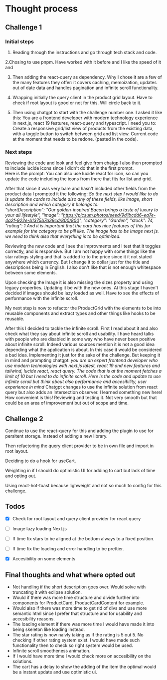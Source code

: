 # Thought process 

## Challenge 1
### Initial steps
1. Reading through the instructions and go through tech stack and code.

2.Chosing to use pnpm. Have worked with it before and I like the speed of it and
 
3. Then adding the react-query as dependency. Why I chose it are a few of the many features they offer: it covers caching, memoization, updates out of date data and handles pagination and infinite scroll functionality. 

4. Wrapping initially the query client in the product grid layout. Have to check if root layout is good or not for this. Will circle back to it. 

5. Then using chatgpt to start with the challenge number one. I asked it like this: You are a frontend developer with modern technology experience in next.js, react 19 features, react-query and typescript. I need you to: Create a responsive grid/list view of products from the existing data, with a toggle button to switch between grid and list view. Current code at the moment that needs to be redone. (pasted in the code). 

### Next steps 
Reviewing the code and look and feel give from chatgp I also then prompted to include lucide icons since I didn't do that in the first prompt.  
Here is the prompt:  You can also use lucide react for icon, so can you update the code including the icons from there that fits for list and grid.

After that since it was very bare and hasn't included other fields from the product data I prompted it the following: 
*So the next step I would like to do is update the cards to include also any of these fields, like image, short description and which category it belongs to:     
"shortDescription": "Our golden-inspired Bacon brings a taste of luxury to your all lifestyle",
    "image": "https://picsum.photos/seed/9d1bcdd6-ea7e-4a2f-922e-b1375b7a39cd/800/800",
    "category": "Garden",
    "stock": 74,
    "rating": 1 
And it is important that the card has nice features of this for example for the category to be pill like. The image has to be Image next js. we need to think also that everything is to be optimized.*

Reviewing the new code and I see the improvments and I test that it toggles correctly, and is responsive. But I am not happy with some things like the star ratings styling and that is added kr to the price since it it not stated anywhere which currency. But I change it to dollar just for the title and descriptions being in English. I also don't like that is not enough whitespace between some elements. 

Upon checking the Image it is also missing the sizes property and using legacy properties. Updating it be with the new ones. At this stage I haven't decided if images should be lazy loaded as well. Have to see the effects of performance with the infinite scroll. 

My next step is now to refactor the ProductGrid with the elements to be into reusable components and extract types and other things like hooks to be reusable. 

After this I decided to tackle the infinite scroll. First I read about it and also check what they say about infinite scroll and usability. I have heard talks with people who are disabled in some way who have never been positive about infinite scroll. Indeed various sources mention it is not a good idea depending what the application is about. In this case it would be considered a bad idea. Implementing it just for the sake of the challenge. But keeping it in mind and prompting chatgpt:  *you are an expert frontend developer who use modern technologies with next.js latest, react 19 and new features and tailwind, lucide react, react query. The code that is at the moment fetches a limit of 10 but I need to do infinite scroll. Here is the code and update to use infinite scroll but think about also performance and accesibility, user experience in mind*
Chatgpt changes to use the infinite solution from react query but also adds an Intersection observer. I learned something new here! How convenient is this!
Reviewing and testing it. Not very smooth but that could be an area of improvement but out of scope and time.

## Challenge 2 
Continue to use the react-query for this and adding the plugin to use for persitent storage. Instead of adding a new library.

Then refactoring the query client provider to be in own file and import in root layout. 

Deciding to do a hook for useCart. 

Weighting in if I should do optimistic UI for adding to cart but lack of time and opting out.

Using react-hot-toast because lighweight and not so much to config for this challenge. 

## Todos 
- [x] Check for root layout and query client provider for react query
- [ ] Image lazy loading Next.js 
- [ ] If time fix stars to be aligned at the bottom always to a fixed position.
- [ ] If time fix the loading and error handling to be prettier. 
- [X] Accesibility on some elements 


## Final thoughts and what where opted out 
- Not handling if the short description goes over. Would solve with truncating it with eclipse solution.
- Would if there was more time structure and divide further into components for ProductCard, ProductCardContent for example.
- Would also if there was more time to get rid of divs and use more semantic html since I prefer that structure and for usability and accesibility reasons.
- The loading element if there was more time I would have made it into being skeleton like loading instead.
- The star rating is now naivly taking as if the rating is 5 out 5. No checking if other rating system exist. I would have made such functionality then to check so right system would be used.
- Infinite scroll smootheness animation.
- If I would have more time I would check more on accesibility on the solutions.
- The cart has a delay to show the adding of the item the optimal would be a instant update and use optimistic ui. 